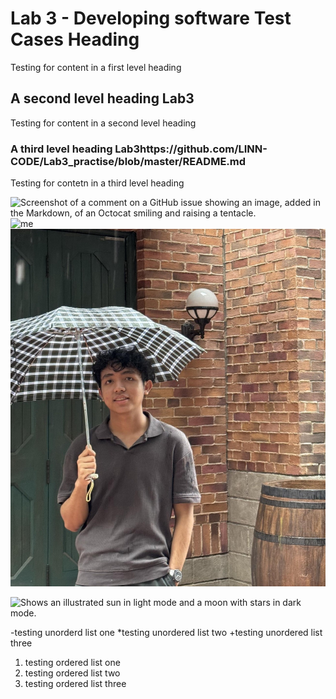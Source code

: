 # Lab 3 - Developing software Test Cases Heading
Testing for content in a first level heading
## A second level heading Lab3
Testing for content in a second level heading
### A third level heading Lab3https://github.com/LINN-CODE/Lab3_practise/blob/master/README.md
Testing for contetn in a third level heading


![Screenshot of a comment on a GitHub issue showing an image, added in the Markdown, of an Octocat smiling and raising a tentacle.](https://myoctocat.com/assets/images/base-octocat.svg)
![me](https://github.com/user-attachments/assets/013c8331-e77e-4f9a-8096-06f143c56c3c)
![me](image/me.jpg)

<picture>
  <source media="(prefers-color-scheme: dark)" srcset="https://user-images.githubusercontent.com/25423296/163456776-7f95b81a-f1ed-45f7-b7ab-8fa810d529fa.png">
  <source media="(prefers-color-scheme: light)" srcset="https://user-images.githubusercontent.com/25423296/163456779-a8556205-d0a5-45e2-ac17-42d089e3c3f8.png">
  <img alt="Shows an illustrated sun in light mode and a moon with stars in dark mode." src="https://user-images.githubusercontent.com/25423296/163456779-a8556205-d0a5-45e2-ac17-42d089e3c3f8.png">
</picture>

-testing unorderd list one
*testing unordered list two 
+testing unordered list three

1. testing ordered list one
2. testing ordered list two
3. testing ordered list three
